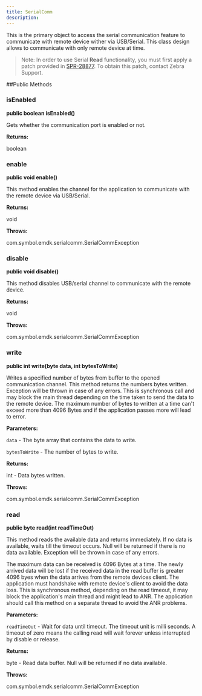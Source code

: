 ```yaml
---
title: SerialComm
description: 
---
```


This is the primary object to access the serial communication feature to communicate with remote device wither via USB/Serial.
 This class design allows to communicate with only remote device at time.
 
 >Note: In order to use Serial **Read** functionality, you must first apply a patch provided in [SPR-28877](https://spr.motorolasolutions.com/ViewSPR.aspx?sprID=28877). To obtain this patch, contact Zebra Support.

##Public Methods

### isEnabled

**public boolean isEnabled()**

Gets whether the communication port is enabled or not.

**Returns:**

boolean

### enable

**public void enable()**

This method enables the channel for the application to communicate with the remote device via USB/Serial.

**Returns:**

void

**Throws:**

com.symbol.emdk.serialcomm.SerialCommException



### disable

**public void disable()**

This method disables USB/serial channel to communicate with the remote device.

**Returns:**

void

**Throws:**

com.symbol.emdk.serialcomm.SerialCommException



### write

**public int write(byte data, int bytesToWrite)**

Writes a specified number of bytes from buffer to the opened communication channel. 
 This method returns the numbers bytes written. Exception will be thrown in case of any errors.
 This is synchronous call and may block the main thread depending on the time taken to send the data to the remote device. 
 The maximum number of bytes to written at a time can't exceed more than 4096 Bytes and if the application passes more will 
 lead to error.

**Parameters:**

`data` - The byte array that contains the data to write.

`bytesToWrite` - The number of bytes to write.

**Returns:**

int - Data bytes written.

**Throws:**

com.symbol.emdk.serialcomm.SerialCommException



### read

**public byte read(int readTimeOut)**

This method reads the available data and returns immediately. If no data is available,
 waits till the timeout occurs. Null will be returned if there is no data available.
 Exception will be thrown in case of any errors.
 
 The maximum data can be received is 4096 Bytes at a time. The newly arrived data will be lost if the received data in the 
 read buffer is greater 4096 byes when the data arrives from the remote devices client.
 The application must handshake with remote device's client to avoid the data loss.
 This is synchronous method,  depending on the read timeout, it may block the application's
 main thread and might lead to ANR. The application should call this method on a separate thread
 to avoid the ANR problems.

**Parameters:**

`readTimeOut` - Wait for data until timeout. The timeout unit is  milli seconds. 
 		  A timeout of zero means the calling read will wait forever unless interrupted by disable or release.

**Returns:**

byte - Read data buffer. Null will be returned if no data available.

**Throws:**

com.symbol.emdk.serialcomm.SerialCommException





